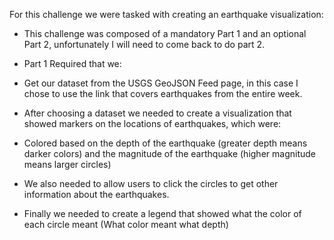 For this challenge we were tasked with creating an earthquake visualization:

- This challenge was composed of a mandatory Part 1 and an optional Part 2, unfortunately I will need to come back to do part 2.

- Part 1 Required that we:
- Get our dataset from the USGS GeoJSON Feed page, in this case I chose to use the link that covers earthquakes from the entire week.
- After choosing a dataset we needed to create a visualization that showed markers on the locations of earthquakes, which were:
- Colored based on the depth of the earthquake (greater depth means darker colors) and the magnitude of the earthquake (higher magnitude means larger circles)
- We also needed to allow users to click the circles to get other information about the earthquakes.
- Finally we needed to create a legend that showed what the color of each circle meant (What color meant what depth)
